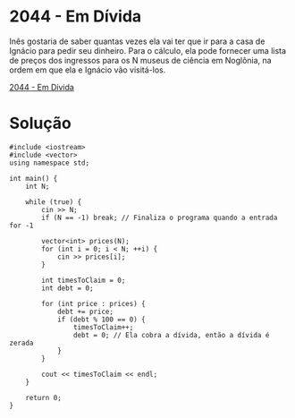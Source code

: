 # 2044 - Em Dívida

Inês gostaria de saber quantas vezes ela vai ter que ir para a casa de Ignácio para pedir seu dinheiro. Para o cálculo, ela pode fornecer uma lista de preços dos ingressos para os N museus de ciência em Noglônia, na ordem em que ela e Ignácio vão visitá-los.

[2044 - Em Dívida](https://judge.beecrowd.com/pt/problems/view/2044)

# Solução

```
#include <iostream>
#include <vector>
using namespace std;

int main() {
    int N;

    while (true) {
        cin >> N;
        if (N == -1) break; // Finaliza o programa quando a entrada for -1

        vector<int> prices(N);
        for (int i = 0; i < N; ++i) {
            cin >> prices[i];
        }

        int timesToClaim = 0;
        int debt = 0;

        for (int price : prices) {
            debt += price;
            if (debt % 100 == 0) {
                timesToClaim++;
                debt = 0; // Ela cobra a dívida, então a dívida é zerada
            }
        }

        cout << timesToClaim << endl;
    }

    return 0;
}
```